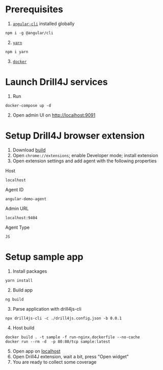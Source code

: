# Prerequisites
1. [`angular-cli`](https://cli.angular.io/) installed globally
```
npm i -g @angular/cli
```
2. [`yarn`](https://yarnpkg.com/getting-started/install)
```
npm i yarn
```
3. [`docker`](https://www.docker.com/)

# Launch Drill4J services
1. Run  
```
docker-compose up -d
```
2. Open admin UI on [http://localhost:9091](http://localhost:9091)

# Setup Drill4J browser extension
1. Download [build](https://github.com/Drill4J/browser-extension/releases/download/v0.3.16/release.zip)
3. Open `chrome://extensions`; enable Developer mode; install extension
2. Open extension settings and add agent with the following properties

Host
```
localhost
```
Agent ID
```
angular-demo-agent
```
Admin URL
```
localhost:9404
```
Agent Type
```
JS
```

# Setup sample app
1. Install packages
```
yarn install
```
2. Build app
```
ng build
```
3. Parse application with drill4js-cli
```
npx drill4js-cli -c ./drill4js.config.json -b 0.0.1
```
4. Host build
```
docker build . -t sample -f run-nginx.dockerfile --no-cache
docker run --rm -d  -p 80:80/tcp sample:latest
```
5. Open app on [localhost](http://localhost)
6. Open Drill4J extension, wait a bit, press "Open widget"
7. You are ready to collect some coverage